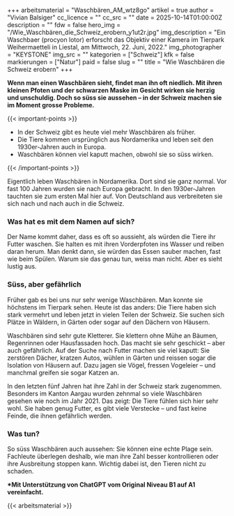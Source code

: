 +++
arbeitsmaterial = "Waschbären_AM_wtz8go"
artikel = true
author = "Vivian Balsiger"
cc_licence = ""
cc_src = ""
date = 2025-10-14T01:00:00Z
description = ""
fdw = false
hero_img = "/Wie_Waschbären_die_Schweiz_erobern_y1ut2r.jpg"
img_description = "Ein Waschbaer (procyon lotor) erforscht das Objektiv einer Kamera im Tierpark Weihermaetteli in Liestal, am Mittwoch, 22. Juni, 2022."
img_photographer = "KEYSTONE"
img_src = ""
kategorien = ["Schweiz"]
kfk = false
markierungen = ["Natur"]
paid = false
slug = ""
title = "Wie Waschbären die Schweiz erobern"
+++

**Wenn man einen Waschbären sieht, findet man ihn oft niedlich. Mit ihren kleinen Pfoten und der schwarzen Maske im Gesicht wirken sie herzig und unschuldig. Doch so süss sie aussehen – in der Schweiz machen sie im Moment grosse Probleme.**

{{< important-points >}}

<ul>

<li>In der Schweiz gibt es heute viel mehr Waschbären als früher.
</li>

<li>Die Tiere kommen ursprünglich aus Nordamerika und leben seit den 1930er-Jahren auch in Europa.
</li>

<li>Waschbären können viel kaputt machen, obwohl sie so süss wirken.
</li>

</ul>

{{< /important-points >}}

Eigentlich leben Waschbären in Nordamerika. Dort sind sie ganz normal. Vor fast 100 Jahren wurden sie nach Europa gebracht. In den 1930er-Jahren tauchten sie zum ersten Mal hier auf. Von Deutschland aus verbreiteten sie sich nach und nach auch in die Schweiz.

### Was hat es mit dem Namen auf sich?

Der Name kommt daher, dass es oft so aussieht, als würden die Tiere ihr Futter waschen. Sie halten es mit ihren Vorderpfoten ins Wasser und reiben daran herum. Man denkt dann, sie würden das Essen sauber machen, fast wie beim Spülen. Warum sie das genau tun, weiss man nicht. Aber es sieht lustig aus.

### Süss, aber gefährlich

Früher gab es bei uns nur sehr wenige Waschbären. Man konnte sie höchstens im Tierpark sehen. Heute ist das anders: Die Tiere haben sich stark vermehrt und leben jetzt in vielen Teilen der Schweiz. Sie suchen sich Plätze in Wäldern, in Gärten oder sogar auf den Dächern von Häusern.

Waschbären sind sehr gute Kletterer. Sie klettern ohne Mühe an Bäumen, Regenrinnen oder Hausfassaden hoch. Das macht sie sehr geschickt – aber auch gefährlich. Auf der Suche nach Futter machen sie viel kaputt: Sie zerstören Dächer, kratzen Autos, wühlen in Gärten und reissen sogar die Isolation von Häusern auf. Dazu jagen sie Vögel, fressen Vogeleier – und manchmal greifen sie sogar Katzen an.

In den letzten fünf Jahren hat ihre Zahl in der Schweiz stark zugenommen. Besonders im Kanton Aargau wurden zehnmal so viele Waschbären gesehen wie noch im Jahr 2021. Das zeigt: Die Tiere fühlen sich hier sehr wohl. Sie haben genug Futter, es gibt viele Verstecke – und fast keine Feinde, die ihnen gefährlich werden.

### Was tun?

So süss Waschbären auch aussehen: Sie können eine echte Plage sein. Fachleute überlegen deshalb, wie man ihre Zahl besser kontrollieren oder ihre Ausbreitung stoppen kann. Wichtig dabei ist, den Tieren nicht zu schaden.

**\*Mit Unterstützung von ChatGPT vom Original Niveau B1 auf A1 vereinfacht.**

{{< arbeitsmaterial >}}